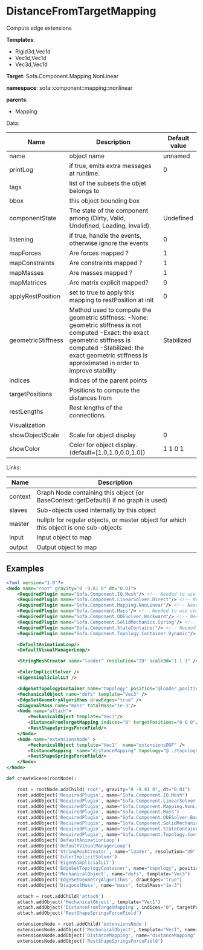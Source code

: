 # DistanceFromTargetMapping

Compute edge extensions


__Templates__:
- Rigid3d,Vec1d
- Vec1d,Vec1d
- Vec3d,Vec1d

__Target__: Sofa.Component.Mapping.NonLinear

__namespace__: sofa::component::mapping::nonlinear

__parents__: 
- Mapping

Data: 

<table>
<thead>
    <tr>
        <th>Name</th>
        <th>Description</th>
        <th>Default value</th>
    </tr>
</thead>
<tbody>
	<tr>
		<td>name</td>
		<td>
object name
</td>
		<td>unnamed</td>
	</tr>
	<tr>
		<td>printLog</td>
		<td>
if true, emits extra messages at runtime.
</td>
		<td>0</td>
	</tr>
	<tr>
		<td>tags</td>
		<td>
list of the subsets the objet belongs to
</td>
		<td></td>
	</tr>
	<tr>
		<td>bbox</td>
		<td>
this object bounding box
</td>
		<td></td>
	</tr>
	<tr>
		<td>componentState</td>
		<td>
The state of the component among (Dirty, Valid, Undefined, Loading, Invalid).
</td>
		<td>Undefined</td>
	</tr>
	<tr>
		<td>listening</td>
		<td>
if true, handle the events, otherwise ignore the events
</td>
		<td>0</td>
	</tr>
	<tr>
		<td>mapForces</td>
		<td>
Are forces mapped ?
</td>
		<td>1</td>
	</tr>
	<tr>
		<td>mapConstraints</td>
		<td>
Are constraints mapped ?
</td>
		<td>1</td>
	</tr>
	<tr>
		<td>mapMasses</td>
		<td>
Are masses mapped ?
</td>
		<td>1</td>
	</tr>
	<tr>
		<td>mapMatrices</td>
		<td>
Are matrix explicit mapped?
</td>
		<td>0</td>
	</tr>
	<tr>
		<td>applyRestPosition</td>
		<td>
set to true to apply this mapping to restPosition at init
</td>
		<td>0</td>
	</tr>
	<tr>
		<td>geometricStiffness</td>
		<td>
Method used to compute the geometric stiffness:
-None: geometric stiffness is not computed
-Exact: the exact geometric stiffness is computed
-Stabilized: the exact geometric stiffness is approximated in order to improve stability
</td>
		<td>Stabilized</td>
	</tr>
	<tr>
		<td>indices</td>
		<td>
Indices of the parent points
</td>
		<td></td>
	</tr>
	<tr>
		<td>targetPositions</td>
		<td>
Positions to compute the distances from
</td>
		<td></td>
	</tr>
	<tr>
		<td>restLengths</td>
		<td>
Rest lengths of the connections.
</td>
		<td></td>
	</tr>
	<tr>
		<td colspan="3">Visualization</td>
	</tr>
	<tr>
		<td>showObjectScale</td>
		<td>
Scale for object display
</td>
		<td>0</td>
	</tr>
	<tr>
		<td>showColor</td>
		<td>
Color for object display. (default=[1.0,1.0,0.0,1.0])
</td>
		<td>1 1 0 1</td>
	</tr>

</tbody>
</table>

Links: 

| Name | Description |
| ---- | ----------- |
|context|Graph Node containing this object (or BaseContext::getDefault() if no graph is used)|
|slaves|Sub-objects used internally by this object|
|master|nullptr for regular objects, or master object for which this object is one sub-objects|
|input|Input object to map|
|output|Output object to map|



## Examples

```xml
<?xml version="1.0"?>
<Node name="root" gravity="0 -9.81 0" dt="0.01">
    <RequiredPlugin name="Sofa.Component.IO.Mesh"/> <!-- Needed to use components [StringMeshCreator] -->
    <RequiredPlugin name="Sofa.Component.LinearSolver.Direct"/> <!-- Needed to use components [EigenSimplicialLLT] -->
    <RequiredPlugin name="Sofa.Component.Mapping.NonLinear"/> <!-- Needed to use components [DistanceFromTargetMapping DistanceMapping] -->
    <RequiredPlugin name="Sofa.Component.Mass"/> <!-- Needed to use components [DiagonalMass] -->
    <RequiredPlugin name="Sofa.Component.ODESolver.Backward"/> <!-- Needed to use components [EulerImplicitSolver] -->
    <RequiredPlugin name="Sofa.Component.SolidMechanics.Spring"/> <!-- Needed to use components [RestShapeSpringsForceField] -->
    <RequiredPlugin name="Sofa.Component.StateContainer"/> <!-- Needed to use components [MechanicalObject] -->
    <RequiredPlugin name="Sofa.Component.Topology.Container.Dynamic"/> <!-- Needed to use components [EdgeSetGeometryAlgorithms EdgeSetTopologyContainer] -->

    <DefaultAnimationLoop/>
    <DefaultVisualManagerLoop/>

    <StringMeshCreator name="loader" resolution="20" scale3d="1 1 1" />

    <EulerImplicitSolver />
    <EigenSimplicialLLT />

    <EdgeSetTopologyContainer name="topology" position="@loader.position" edges="@loader.edges"/>
    <MechanicalObject name="dofs" template="Vec3" />
    <EdgeSetGeometryAlgorithms drawEdges="true" />
    <DiagonalMass name="mass" totalMass="1e-3"/>
    <Node name="attach">
        <MechanicalObject template="Vec1"/>
        <DistanceFromTargetMapping indices="0" targetPositions="0 0 0"/>
        <RestShapeSpringsForceField/>
    </Node>
    <Node name="extensionsNode" >
        <MechanicalObject template="Vec1"  name="extensionsDOF" />
        <DistanceMapping  name="distanceMapping" topology="@../topology"/>
        <RestShapeSpringsForceField/>
    </Node>
</Node>
```
```python
def createScene(rootNode):

	root = rootNode.addChild('root', gravity="0 -9.81 0", dt="0.01")
	root.addObject('RequiredPlugin', name="Sofa.Component.IO.Mesh")
	root.addObject('RequiredPlugin', name="Sofa.Component.LinearSolver.Direct")
	root.addObject('RequiredPlugin', name="Sofa.Component.Mapping.NonLinear")
	root.addObject('RequiredPlugin', name="Sofa.Component.Mass")
	root.addObject('RequiredPlugin', name="Sofa.Component.ODESolver.Backward")
	root.addObject('RequiredPlugin', name="Sofa.Component.SolidMechanics.Spring")
	root.addObject('RequiredPlugin', name="Sofa.Component.StateContainer")
	root.addObject('RequiredPlugin', name="Sofa.Component.Topology.Container.Dynamic")
	root.addObject('DefaultAnimationLoop')
	root.addObject('DefaultVisualManagerLoop')
	root.addObject('StringMeshCreator', name="loader", resolution="20", scale3d="1 1 1")
	root.addObject('EulerImplicitSolver')
	root.addObject('EigenSimplicialLLT')
	root.addObject('EdgeSetTopologyContainer', name="topology", position="@loader.position", edges="@loader.edges")
	root.addObject('MechanicalObject', name="dofs", template="Vec3")
	root.addObject('EdgeSetGeometryAlgorithms', drawEdges="true")
	root.addObject('DiagonalMass', name="mass", totalMass="1e-3")

	attach = root.addChild('attach')
	attach.addObject('MechanicalObject', template="Vec1")
	attach.addObject('DistanceFromTargetMapping', indices="0", targetPositions="0 0 0")
	attach.addObject('RestShapeSpringsForceField')

	extensionsNode = root.addChild('extensionsNode')
	extensionsNode.addObject('MechanicalObject', template="Vec1", name="extensionsDOF")
	extensionsNode.addObject('DistanceMapping', name="distanceMapping", topology="@../topology")
	extensionsNode.addObject('RestShapeSpringsForceField')
```
